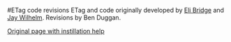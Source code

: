 #ETag code revisions
ETag and code originally developed by [Eli Bridge](https://github.com/Eli-S-Bridge) and [Jay Wilhelm](https://github.com/jaywilhelm).
Revisions by Ben Duggan.

[Original page with instillation help](https://github.com/Eli-S-Bridge/ETAG_4095_Apr2018)
